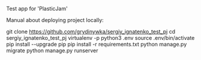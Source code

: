 Test app for 'PlasticJam'

Manual about deploying project locally:

git clone https://github.com/grydinywka/sergiy_ignatenko_test_pj
cd sergiy_ignatenko_test_pj
virtualenv -p python3 .env
source .env/bin/activate
pip install --upgrade pip
pip install -r requirements.txt
python manage.py migrate
python manage.py runserver
